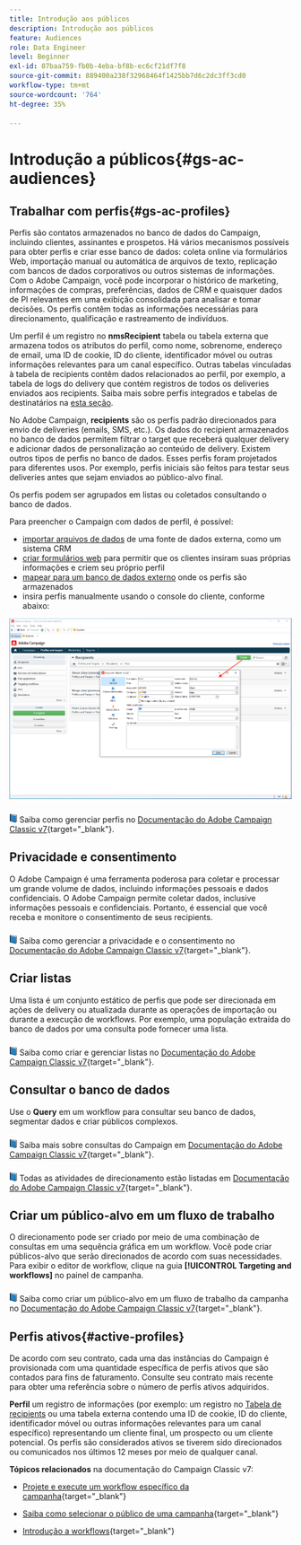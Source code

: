 ```yaml
---
title: Introdução aos públicos
description: Introdução aos públicos
feature: Audiences
role: Data Engineer
level: Beginner
exl-id: 07baa759-fb0b-4eba-bf8b-ec6cf21df7f8
source-git-commit: 889400a238f32968464f1425bb7d6c2dc3ff3cd0
workflow-type: tm+mt
source-wordcount: '764'
ht-degree: 35%

---
```


# Introdução a públicos{#gs-ac-audiences}

## Trabalhar com perfis{#gs-ac-profiles}

Perfis são contatos armazenados no banco de dados do Campaign, incluindo clientes, assinantes e prospetos. Há vários mecanismos possíveis para obter perfis e criar esse banco de dados: coleta online via formulários Web, importação manual ou automática de arquivos de texto, replicação com bancos de dados corporativos ou outros sistemas de informações. Com o Adobe Campaign, você pode incorporar o histórico de marketing, informações de compras, preferências, dados de CRM e quaisquer dados de PI relevantes em uma exibição consolidada para analisar e tomar decisões. Os perfis contêm todas as informações necessárias para direcionamento, qualificação e rastreamento de indivíduos.

Um perfil é um registro no **nmsRecipient** tabela ou tabela externa que armazena todos os atributos do perfil, como nome, sobrenome, endereço de email, uma ID de cookie, ID do cliente, identificador móvel ou outras informações relevantes para um canal específico. Outras tabelas vinculadas à tabela de recipients contêm dados relacionados ao perfil, por exemplo, a tabela de logs do delivery que contém registros de todos os deliveries enviados aos recipients. Saiba mais sobre perfis integrados e tabelas de destinatários na [esta seção](../dev/datamodel.md#ootb-profiles).

No Adobe Campaign, **recipients** são os perfis padrão direcionados para envio de deliveries (emails, SMS, etc.). Os dados do recipient armazenados no banco de dados permitem filtrar o target que receberá qualquer delivery e adicionar dados de personalização ao conteúdo de delivery. Existem outros tipos de perfis no banco de dados. Esses perfis foram projetados para diferentes usos. Por exemplo, perfis iniciais são feitos para testar seus deliveries antes que sejam enviados ao público-alvo final.

Os perfis podem ser agrupados em listas ou coletados consultando o banco de dados.

Para preencher o Campaign com dados de perfil, é possível:

* [importar arquivos de dados](import.md) de uma fonte de dados externa, como um sistema CRM
* [criar formulários web](../dev/webapps.md) para permitir que os clientes insiram suas próprias informações e criem seu próprio perfil
* [mapear para um banco de dados externo](../connect/fda.md) onde os perfis são armazenados
* insira perfis manualmente usando o console do cliente, conforme abaixo:

![](assets/create-profile.png)

![](../assets/do-not-localize/book.png) Saiba como gerenciar perfis no [Documentação do Adobe Campaign Classic v7](https://experienceleague.adobe.com/docs/campaign-classic/using/getting-started/profile-management/about-profiles.html){target=&quot;_blank&quot;}.


## Privacidade e consentimento

O Adobe Campaign é uma ferramenta poderosa para coletar e processar um grande volume de dados, incluindo informações pessoais e dados confidenciais. O Adobe Campaign permite coletar dados, inclusive informações pessoais e confidenciais. Portanto, é essencial que você receba e monitore o consentimento de seus recipients.

![](../assets/do-not-localize/book.png) Saiba como gerenciar a privacidade e o consentimento no [Documentação do Adobe Campaign Classic v7](https://experienceleague.adobe.com/docs/campaign-classic/using/getting-started/privacy/privacy-and-recommendations.html?lang=pt-BR){target=&quot;_blank&quot;}.

## Criar listas

Uma lista é um conjunto estático de perfis que pode ser direcionada em ações de delivery ou atualizada durante as operações de importação ou durante a execução de workflows. Por exemplo, uma população extraída do banco de dados por uma consulta pode fornecer uma lista.

![](../assets/do-not-localize/book.png) Saiba como criar e gerenciar listas no [Documentação do Adobe Campaign Classic v7](https://experienceleague.adobe.com/docs/campaign-classic/using/getting-started/profile-management/creating-and-managing-lists.html){target=&quot;_blank&quot;}.

## Consultar o banco de dados

Use o **Query** em um workflow para consultar seu banco de dados, segmentar dados e criar públicos complexos.

![](../assets/do-not-localize/book.png) Saiba mais sobre consultas do Campaign em [Documentação do Adobe Campaign Classic v7](https://experienceleague.adobe.com/docs/campaign-classic/using/automating-with-workflows/introduction/targeting-data.html){target=&quot;_blank&quot;}.

![](../assets/do-not-localize/book.png) Todas as atividades de direcionamento estão listadas em [Documentação do Adobe Campaign Classic v7](https://experienceleague.adobe.com/docs/campaign-classic/using/automating-with-workflows/targeting-activities/about-targeting-activities.html){target=&quot;_blank&quot;}.

## Criar um público-alvo em um fluxo de trabalho

O direcionamento pode ser criado por meio de uma combinação de consultas em uma sequência gráfica em um workflow. Você pode criar públicos-alvo que serão direcionados de acordo com suas necessidades. Para exibir o editor de workflow, clique na guia **[!UICONTROL Targeting and workflows]** no painel de campanha.

![](../assets/do-not-localize/book.png) Saiba como criar um público-alvo em um fluxo de trabalho da campanha no [Documentação do Adobe Campaign Classic v7](https://experienceleague.adobe.com/docs/campaign-classic/using/orchestrating-campaigns/orchestrate-campaigns/marketing-campaign-target.html?lang=en#building-the-main-target-in-a-workflow){target=&quot;_blank&quot;}.


## Perfis ativos{#active-profiles}

De acordo com seu contrato, cada uma das instâncias do Campaign é provisionada com uma quantidade específica de perfis ativos que são contados para fins de faturamento. Consulte seu contrato mais recente para obter uma referência sobre o número de perfis ativos adquiridos.

**Perfil** um registro de informações (por exemplo: um registro no [Tabela de recipients](../dev/datamodel.md) ou uma tabela externa contendo uma ID de cookie, ID do cliente, identificador móvel ou outras informações relevantes para um canal específico) representando um cliente final, um prospecto ou um cliente potencial. Os perfis são considerados ativos se tiverem sido direcionados ou comunicados nos últimos 12 meses por meio de qualquer canal.

<!--
You can monitor the number of active profiles used on your instances directly from Campaign Control Panel. 

![](../assets/do-not-localize/book.png) For more on this, refer to the [Control Panel documentation](https://docs.adobe.com/content/help/en/control-panel/using/performance-monitoring/active-profiles-monitoring.html).
-->


**Tópicos relacionados** na documentação do Campaign Classic v7:

* [Projete e execute um workflow específico da campanha](https://experienceleague.adobe.com/docs/campaign-classic/using/automating-with-workflows/introduction/building-a-workflow.html){target=&quot;_blank&quot;}

* [Saiba como selecionar o público de uma campanha](https://experienceleague.adobe.com/docs/campaign-classic/using/orchestrating-campaigns/orchestrate-campaigns/marketing-campaign-target.html){target=&quot;_blank&quot;}

* [Introdução a workflows](https://experienceleague.adobe.com/docs/campaign-classic/using/automating-with-workflows/introduction/about-workflows.html){target=&quot;_blank&quot;}
